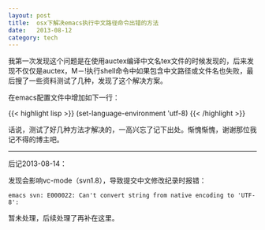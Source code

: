 ```yaml
---
layout: post
title:  osx下解决emacs执行中文路径命令出错的方法
date:   2013-08-12
category: tech
---
```


我第一次发现这个问题是在使用auctex编译中文名tex文件的时候发现的，后来发现不仅仅是auctex，M－!执行shell命令中如果包含中文路径或文件名也失败，最后搜了一些资料测试了几种，发现了这个解决方案。

在emacs配置文件中增加如下一行：

{{< highlight lisp >}}
(set-language-environment 'utf-8)
{{< /highlight >}}

话说，测试了好几种方法才解决的，一高兴忘了记下出处。惭愧惭愧，谢谢那位我记不得的博主吧。

---

后记2013-08-14：

发现会影响vc-mode（svn1.8），导致提交中文修改纪录时报错：

    emacs svn: E000022: Can't convert string from native encoding to 'UTF-8':

暂未处理，后续处理了再补在这里。
